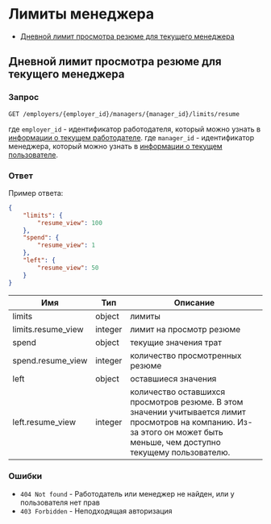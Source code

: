 # Лимиты менеджера 

* [Дневной лимит просмотра резюме для текущего менеджера](#resume_limit)

<a name="resume_limit"></a>
## Дневной лимит просмотра резюме для текущего менеджера

### Запрос
`GET /employers/{employer_id}/managers/{manager_id}/limits/resume`

 где `employer_id` - идентификатор работодателя, который можно узнать в [информации о текущем работодателе](me.md#employer-info).
 где `manager_id` - идентификатор менеджера, который можно узнать в [информации о текущем пользователе](me.md#manager-info).

### Ответ

Пример ответа:
```json
{
    "limits": {
        "resume_view": 100
    },
    "spend": {
        "resume_view": 1
    },
    "left": {
        "resume_view": 50
    }
}
```

 Имя | Тип | Описание
 --- | --- | ---
 limits | object | лимиты 
 limits.resume_view | integer | лимит на просмотр резюме
 spend | object | текущие значения трат
 spend.resume_view | integer | количество просмотренных резюме
 left | object | оставшиеся значения
 left.resume_view | integer | количество оставшихся просмотров резюме. В этом значении учитывается лимит просмотров на компанию. Из-за этого он может быть меньше, чем доступно текущему пользователю.

### Ошибки
* `404 Not found` - Работодатель или менеджер не найден, или у пользователя нет прав
* `403 Forbidden` - Неподходящая авторизация
